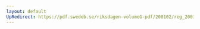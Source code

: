 ```yaml
---
layout: default
UpRedirect: https://pdf.swedeb.se/riksdagen-volumeG-pdf/200102/reg_200102/reg_200102_0418.pdf
---
```

